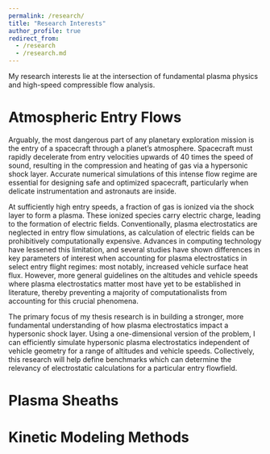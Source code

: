 ```yaml
---
permalink: /research/
title: "Research Interests"
author_profile: true
redirect_from: 
  - /research
  - /research.md
---
```


My research interests lie at the intersection of fundamental plasma physics and high-speed compressible flow analysis. 

# Atmospheric Entry Flows

Arguably, the most dangerous part of any planetary exploration mission is the entry of a spacecraft through a planet’s atmosphere. Spacecraft must rapidly decelerate from entry velocities upwards of 40 times the speed of sound, resulting in the compression and heating of gas via a hypersonic shock layer. Accurate numerical simulations of this intense flow regime are essential for designing safe and optimized spacecraft, particularly when delicate instrumentation and astronauts are inside.

At sufficiently high entry speeds, a fraction of gas is ionized via the shock layer to form a plasma. These ionized species carry electric charge, leading to the formation of electric fields. Conventionally, plasma electrostatics are neglected in entry flow simulations, as calculation of electric fields can be prohibitively computationally expensive. Advances in computing technology have lessened this limitation, and several studies have shown differences in key parameters of interest when accounting for plasma electrostatics in select entry flight regimes: most notably, increased vehicle surface heat flux. However, more general guidelines on the altitudes and vehicle speeds where plasma electrostatics matter most have yet to be established in literature, thereby preventing a majority of computationalists from accounting for this crucial phenomena. 

The primary focus of my thesis research is in building a stronger, more fundamental understanding of how plasma electrostatics impact a hypersonic shock layer. Using a one-dimensional version of the problem, I can efficiently simulate hypersonic plasma electrostatics independent of vehicle geometry for a range of altitudes and vehicle speeds. Collectively, this research will help define benchmarks which can determine the relevancy of electrostatic calculations for a particular entry flowfield.

# Plasma Sheaths

# Kinetic Modeling Methods
